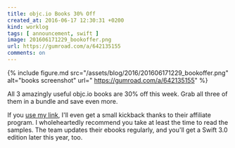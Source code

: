 ```yaml
---
title: objc.io Books 30% Off
created_at: 2016-06-17 12:30:31 +0200
kind: worklog
tags: [ announcement, swift ]
image: 201606171229_bookoffer.png
url: https://gumroad.com/a/642135155
comments: on
---
```


{% include figure.md src="/assets/blog/2016/201606171229_bookoffer.png" alt="books screenshot" url=" https://gumroad.com/a/642135155" %}

All 3 amazingly useful objc.io books are 30% off this week. Grab all three of them in a bundle and save even more.

If you [use my link]( https://gumroad.com/a/642135155), I'll even get a small kickback thanks to their affiliate program. I wholeheartedly recommend you take at least the time to read the samples. The team updates their ebooks regularly, and you'll get a Swift 3.0 edition later this year, too.
